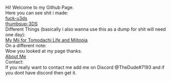 Hi! Welcome to my Github Page. <br />
Here you can see shit i made: <br />
<a href="https://github.com/TheDude617/fuck-u3DS">fuck-u3ds </a> <br />
<a href="https://github.com/TheDude617/thumbsup-3DS">thumbsup-3DS </a> <br />
Different Things (basically i also wanna use this as a dump for shit will need one day): <br />
<a href="HNI_0009.JPG">My Mii for Tomodachi Life and Miitopia </a> <br />
On a different note: <br />
Wow you looked at my page thanks. <br />
<a href="aboutme.html">About Me</a> <br />
Contact: <br />
If you really want to contact me add me on Discord @TheDude#7193 and if you dont have discord then get it. <br />
